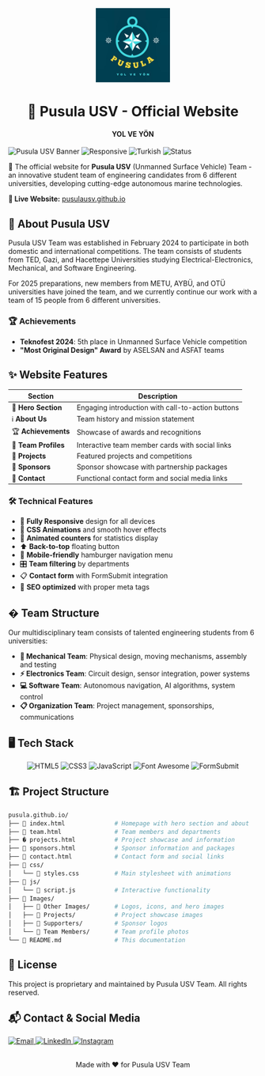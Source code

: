 <div align="center">
  <img src="Images/Other Images/logo.png" alt="Pusula USV Logo" width="150"/>
</div>

<div align="center">

# 🚢 Pusula USV - Official Website

<h4>YOL VE YÖN</h4>
</div>

![Pusula USV Banner](https://img.shields.io/badge/Pusula-USV-blue)
![Responsive](https://img.shields.io/badge/Responsive-Yes-green)
![Turkish](https://img.shields.io/badge/Language-Turkish-red)
![Status](https://img.shields.io/badge/Status-Active-brightgreen)

🌊 The official website for **Pusula USV** (Unmanned Surface Vehicle) Team - an innovative student team of engineering candidates from 6 different universities, developing cutting-edge autonomous marine technologies.

**🔗 Live Website:** [pusulausv.github.io](https://alihaydarsucu.github.io/pusula.github.io/)

## 🎯 About Pusula USV

Pusula USV Team was established in February 2024 to participate in both domestic and international competitions. The team consists of students from TED, Gazi, and Hacettepe Universities studying Electrical-Electronics, Mechanical, and Software Engineering.

For 2025 preparations, new members from METU, AYBÜ, and OTÜ universities have joined the team, and we currently continue our work with a team of 15 people from 6 different universities.

### 🏆 Achievements

- **Teknofest 2024**: 5th place in Unmanned Surface Vehicle competition
- **"Most Original Design" Award** by ASELSAN and ASFAT teams

## ✨ Website Features

| Section              | Description                                       |
| -------------------- | ------------------------------------------------- |
| 🎯 **Hero Section**  | Engaging introduction with call-to-action buttons |
| ℹ️ **About Us**      | Team history and mission statement                |
| 🏆 **Achievements**  | Showcase of awards and recognitions               |
| 👥 **Team Profiles** | Interactive team member cards with social links   |
| 🚤 **Projects**      | Featured projects and competitions                |
| 🤝 **Sponsors**      | Sponsor showcase with partnership packages        |
| 📧 **Contact**       | Functional contact form and social media links    |

### 🛠️ Technical Features

- 📱 **Fully Responsive** design for all devices
- 🎨 **CSS Animations** and smooth hover effects
- 🔢 **Animated counters** for statistics display
- ⬆️ **Back-to-top** floating button
- 🍔 **Mobile-friendly** hamburger navigation menu
- 🎛️ **Team filtering** by departments
- 📋 **Contact form** with FormSubmit integration
- 🎯 **SEO optimized** with proper meta tags

## � Team Structure

Our multidisciplinary team consists of talented engineering students from 6 universities:

- **🔧 Mechanical Team**: Physical design, moving mechanisms, assembly and testing
- **⚡ Electronics Team**: Circuit design, sensor integration, power systems
- **💻 Software Team**: Autonomous navigation, AI algorithms, system control
- **📋 Organization Team**: Project management, sponsorships, communications

## 🖥️ Tech Stack

<div align="center">
  <img src="https://img.shields.io/badge/HTML5-E34F26?style=for-the-badge&logo=html5&logoColor=white" alt="HTML5">
  <img src="https://img.shields.io/badge/CSS3-1572B6?style=for-the-badge&logo=css3&logoColor=white" alt="CSS3">
  <img src="https://img.shields.io/badge/JavaScript-F7DF1E?style=for-the-badge&logo=javascript&logoColor=black" alt="JavaScript">
  <img src="https://img.shields.io/badge/Font_Awesome-339AF0?style=for-the-badge&logo=fontawesome&logoColor=white" alt="Font Awesome">
  <img src="https://img.shields.io/badge/FormSubmit-25D366?style=for-the-badge&logo=gmail&logoColor=white" alt="FormSubmit">
</div>

## 🏗️ Project Structure

```bash
pusula.github.io/
├── 📄 index.html              # Homepage with hero section and about
├── 👥 team.html               # Team members and departments
├── � projects.html           # Project showcase and information
├── 🤝 sponsors.html           # Sponsor information and packages
├── 📧 contact.html            # Contact form and social links
├── 📂 css/
│   └── 🎨 styles.css          # Main stylesheet with animations
├── 📂 js/
│   └── 📜 script.js           # Interactive functionality
├── 📂 Images/
│   ├── 📂 Other Images/       # Logos, icons, and hero images
│   ├── 📂 Projects/           # Project showcase images
│   ├── 📂 Supporters/         # Sponsor logos
│   └── 📂 Team Members/       # Team profile photos
└── 📝 README.md               # This documentation
```

## 📜 License

This project is proprietary and maintained by Pusula USV Team. All rights reserved.

## 📬 Contact & Social Media

<div>
  <a href="mailto:pusulausv@gmail.com">
    <img src="https://img.shields.io/badge/Email-D14836?style=for-the-badge&logo=gmail&logoColor=white" alt="Email">
  </a>
  <a href="https://linkedin.com/company/pusulausv/">
    <img src="https://img.shields.io/badge/LinkedIn-0077B5?style=for-the-badge&logo=linkedin&logoColor=white" alt="LinkedIn">
  </a>
  <a href="https://instagram.com/pusulausv">
    <img src="https://img.shields.io/badge/Instagram-E4405F?style=for-the-badge&logo=instagram&logoColor=white" alt="Instagram">
  </a>
</div>
<br>
<div align="center">
  <p>Made with ❤️ for Pusula USV Team</p>
</div>
